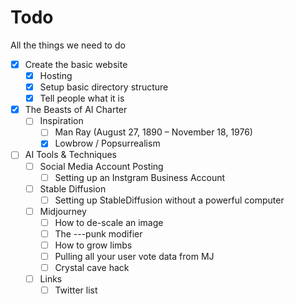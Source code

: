 # Todo

All the things we need to do

- [x] Create the basic website
  - [x] Hosting
  - [x] Setup basic directory structure
  - [x] Tell people what it is 
- [x] The Beasts of AI Charter
  - [ ] Inspiration
    - [ ] Man Ray (August 27, 1890 – November 18, 1976)
    - [x] Lowbrow / Popsurrealism
- [ ] AI Tools & Techniques 
  - [ ] Social Media Account Posting
    - [ ] Setting up an Instgram Business Account
  - [ ] Stable Diffusion
    - [ ] Setting up StableDiffusion without a powerful computer
  - [ ] Midjourney 
    - [ ] How to de-scale an image
    - [ ] The ---punk modifier
    - [ ] How to grow limbs
    - [ ] Pulling all your user vote data from MJ
    - [ ] Crystal cave hack
  - [ ] Links
    - [ ] Twitter list
